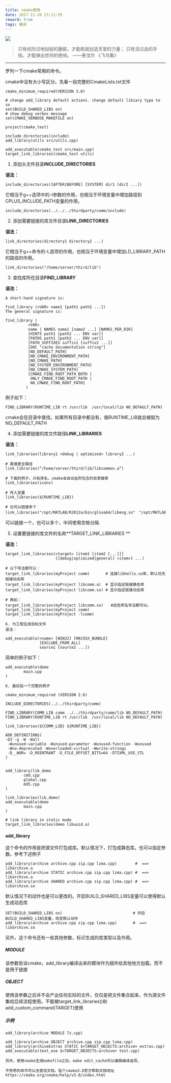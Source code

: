 ```yaml
---
title: cmake使用
date: 2017-11-26 23:11:55
reward: true
tags: 编译
---
```


![](sunshine.jpg)
>只有经历过地狱般的磨砺，才能练就创造天堂的力量； 
>只有流过血的手指，才能弹出世间的绝响。
>——泰戈尔 《飞鸟集》
---

罗列一下cmake常用的命令。

cmake中没有大小写区分。先看一段完整的CmakeLists.txt文件
<!-- more -->
```
cmake_minimum_required(VERSION 3.0)

# change add_library default actions. change default libiary type to so
set(BUILD_SHARED_LIBS on)
# show debug verbos message
set(CMAKE_VERBOSE_MAKEFILE on)

project(cmake_test)

include_directories(include)
add_library(utils src/utils.cpp)

add_executable(cmake_test src/main.cpp)
target_link_libraries(cmake_test utils)
```

 

1. 添加头文件目录**INCLUDE_DIRECTORIES**

**语法：**

```
include_directories([AFTER|BEFORE] [SYSTEM] dir1 [dir2 ...])
```

它相当于g++选项中的-I参数的作用，也相当于环境变量中增加路径到CPLUS_INCLUDE_PATH变量的作用。

```
include_directories(../../../thirdparty/comm/include)
```

 

2. 添加需要链接的库文件目录**LINK_DIRECTORIES**

**语法：**

```
link_directories(directory1 directory2 ...)
```

它相当于g++命令的-L选项的作用，也相当于环境变量中增加LD_LIBRARY_PATH的路径的作用。

```
link_directories("/home/server/third/lib")
```

 

3. 查找库所在目录**FIND_LIBRARY**

**语法：**

```
A short-hand signature is:

find_library (<VAR> name1 [path1 path2 ...])
The general signature is:

find_library (
          <VAR>
          name | NAMES name1 [name2 ...] [NAMES_PER_DIR]
          [HINTS path1 [path2 ... ENV var]]
          [PATHS path1 [path2 ... ENV var]]
          [PATH_SUFFIXES suffix1 [suffix2 ...]]
          [DOC "cache documentation string"]
          [NO_DEFAULT_PATH]
          [NO_CMAKE_ENVIRONMENT_PATH]
          [NO_CMAKE_PATH]
          [NO_SYSTEM_ENVIRONMENT_PATH]
          [NO_CMAKE_SYSTEM_PATH]
          [CMAKE_FIND_ROOT_PATH_BOTH |
           ONLY_CMAKE_FIND_ROOT_PATH |
           NO_CMAKE_FIND_ROOT_PATH]
         )
```

例子如下：

```
FIND_LIBRARY(RUNTIME_LIB rt /usr/lib  /usr/local/lib NO_DEFAULT_PATH)
```

cmake会在目录中查找，如果所有目录中都没有，值RUNTIME_LIB就会被赋为NO_DEFAULT_PATH

 

4. 添加需要链接的库文件路径**LINK_LIBRARIES**

**语法：**

```
link_libraries(library1 <debug | optimized> library2 ...)
```

```
# 直接是全路径
link_libraries(“/home/server/third/lib/libcommon.a”)
```

```
# 下面的例子，只有库名，cmake会自动去所包含的目录搜索
link_libraries(iconv)

# 传入变量
link_libraries(${RUNTIME_LIB})
```

```
# 也可以链接多个
link_libraries("/opt/MATLAB/R2012a/bin/glnxa64/libeng.so"　"/opt/MATLAB/R2012a/bin/glnxa64/libmx.so")
```

可以链接一个，也可以多个，中间使用空格分隔.

 

5. 设置要链接的库文件的名称**TARGET_LINK_LIBRARIES **

**语法：**

```
target_link_libraries(<target> [item1 [item2 [...]]]
                      [[debug|optimized|general] <item>] ...)
```

```
# 以下写法都可以： 
target_link_libraries(myProject comm)       # 连接libhello.so库，默认优先链接动态库
target_link_libraries(myProject libcomm.a)  # 显示指定链接静态库
target_link_libraries(myProject libcomm.so) # 显示指定链接动态库

# 再如：
target_link_libraries(myProject libcomm.so)　　#这些库名写法都可以。
target_link_libraries(myProject comm)
target_link_libraries(myProject -lcomm)
```

```
6. 为工程生成目标文件
语法：
```

```
add_executable(<name> [WIN32] [MACOSX_BUNDLE]
               [EXCLUDE_FROM_ALL]
               source1 [source2 ...])
```

简单的例子如下：

```
add_executable(demo
        main.cpp
)
```

```
6. 最后贴一个完整的例子
```

```
cmake_minimum_required (VERSION 2.6)

INCLUDE_DIRECTORIES(../../thirdparty/comm)

FIND_LIBRARY(COMM_LIB comm ../../thirdparty/comm/lib NO_DEFAULT_PATH)
FIND_LIBRARY(RUNTIME_LIB rt /usr/lib  /usr/local/lib NO_DEFAULT_PATH)

link_libraries(${COMM_LIB} ${RUNTIME_LIB})

ADD_DEFINITIONS(
-O3 -g -W -Wall
 -Wunused-variable -Wunused-parameter -Wunused-function -Wunused
 -Wno-deprecated -Woverloaded-virtual -Wwrite-strings
 -D__WUR= -D_REENTRANT -D_FILE_OFFSET_BITS=64 -DTIXML_USE_STL
)


add_library(lib_demo
        cmd.cpp
        global.cpp
        md5.cpp
)

link_libraries(lib_demo)
add_executable(demo
        main.cpp
)

# link library in static mode
target_link_libraries(demo libuuid.a)
```

#### add_library

这个命令的作用是把源文件打包成库。默认情况下，打包成静态库。也可以指定参数。参考下述例子

```
add_library(archive archive.cpp zip.cpp lzma.cpp)        #  ==> libarchive.a
add_library(archive STATIC archive.cpp zip.cpp lzma.cpp) #  ==> libarchive.a
add_library(archive SHARED archive.cpp zip.cpp lzma.cpp) #  ==> libarchive.so
```

默认情况下的动作也是可以更改的。开启BUILD_SHARED_LIBS变量可以使得默认生成动态库

```
SET(BUILD_SHARED_LIBS on)                               # 开启BUILD_SHARED_LIBS变量，改变默认动作
add_library(archive archive.cpp zip.cpp lzma.cpp)       #  ==> libarchive.so
```

另外，这个命令还有一些其他参数，标识生成的库类型以及作用。

##### MODULE

该参数告诉cmake，add_library编译出来的模块作为插件给其他地方加载。而不是用于链接

##### OBJECT

使用该参数之后并不会产出任何实际的文件，仅仅是把文件集合起来，作为源文件集给后续流程使用。不能被target_link_libraries()和add_custom_command(TARGET)使用

##### 示例

```
add_library(archive MODULE 7z.cpp)
```

```
add_library(archive OBJECT archive.cpp zip.cpp lzma.cpp)
add_library(archiveExtras STATIC $<TARGET_OBJECTS:archive> extras.cpp)
add_executable(test_exe $<TARGET_OBJECTS:archive> test.cpp)
```



```
另外，使用cmake生成makefile之后，make edit_cache可以编辑编译选项。

不熟悉的命令可以去查找文档，贴个cmake3.0官方帮助文档地址
https://cmake.org/cmake/help/v3.0/index.html
```
